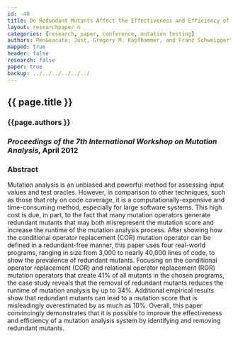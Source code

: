 ```yaml
---
id: -40
title: Do Redundant Mutants Affect the Effectiveness and Efficiency of Mutation Analysis?
layout: researchpaper_n
categories: [research, paper, conference, mutation testing]
authors: Ren&eacute; Just, Gregory M. Kapfhammer, and Franz Schweiggert
mapped: true
header: false
research: false
paper: true
backup: ../../../../../../
---
```


## {{ page.title }} [<i class="fa fa-download"></i>]({{site.baseurl}}download/research/papers/mutation2012-just-kapfhammer-schweiggert.pdf "Download this Paper!")

### {{page.authors }}

### <em>Proceedings of the 7th International Workshop on Mutation Analysis</em>, April 2012

### Abstract

Mutation analysis is an unbiased and powerful method for assessing input values and test oracles. However, in comparison
to other techniques, such as those that rely on code coverage, it is a computationally-expensive and time-consuming
method, especially for large software systems. This high cost is due, in part, to the fact that many mutation operators
generate redundant mutants that may both misrepresent the mutation score and increase the runtime of the mutation
analysis process. After showing how the conditional operator replacement (COR) mutation operator can be defined in a
redundant-free manner, this paper uses four real-world programs, ranging in size from 3,000 to nearly 40,000 lines of
code, to show the prevalence of redundant mutants. Focusing on the conditional operator replacement (COR) and relational
operator replacement (ROR) mutation operators that create 41% of all mutants in the chosen programs, the case study
reveals that the removal of redundant mutants reduces the runtime of mutation analysis by up to 34%. Additional
empirical results show that redundant mutants can lead to a mutation score that is misleadingly overestimated by as much
as 10%. Overall, this paper convincingly demonstrates that it is possible to improve the effectiveness and efficiency of
a mutation analysis system by identifying and removing redundant mutants.
